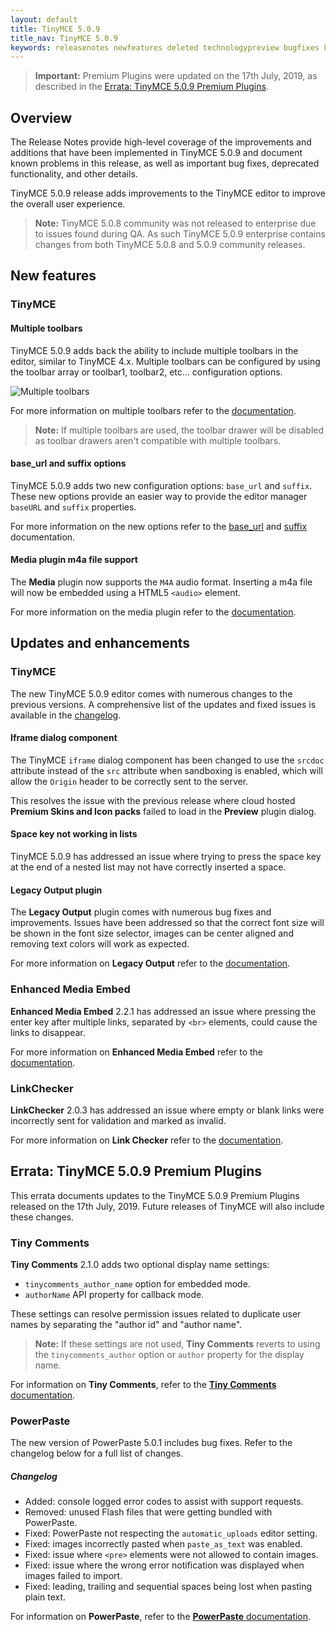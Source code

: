 ```yaml
---
layout: default
title: TinyMCE 5.0.9
title_nav: TinyMCE 5.0.9
keywords: releasenotes newfeatures deleted technologypreview bugfixes knownissues
---
```


> **Important:** Premium Plugins were updated on the 17th July, 2019, as described in the [Errata&#58; TinyMCE 5.0.9 Premium Plugins](#erratatinymce509premiumplugins).

## Overview

The Release Notes provide high-level coverage of the improvements and additions that have been implemented in TinyMCE 5.0.9 and document known problems in this release, as well as important bug fixes, deprecated functionality, and other details.

TinyMCE 5.0.9 release adds improvements to the TinyMCE editor to improve the overall user experience.

> **Note:** TinyMCE 5.0.8 community was not released to enterprise due to issues found during QA. As such TinyMCE 5.0.9 enterprise contains changes from both TinyMCE 5.0.8 and 5.0.9 community releases.


## New features

### TinyMCE

#### Multiple toolbars

TinyMCE 5.0.9 adds back the ability to include multiple toolbars in the editor, similar to TinyMCE 4.x. Multiple toolbars can be configured by using the toolbar array or toolbar1, toolbar2, etc... configuration options.

![Multiple toolbars]({{site.baseurl}}/images/multiple-toolbars.png)

For more information on multiple toolbars refer to the [documentation]({{site.baseurl}}/configure/editor-appearance/#usingmultipletoolbars).

> **Note:** If multiple toolbars are used, the toolbar drawer will be disabled as toolbar drawers aren't compatible with multiple toolbars.

#### base_url and suffix options

TinyMCE 5.0.9 adds two new configuration options: `base_url` and `suffix`. These new options provide an easier way to provide the editor manager `baseURL` and `suffix` properties.

For more information on the new options refer to the [base_url]({{site.baseurl}}/configure/integration-and-setup/#base_url) and [suffix]({{site.baseurl}}/configure/integration-and-setup/#suffix) documentation.

#### Media plugin m4a file support

The **Media** plugin now supports the `M4A` audio format. Inserting a m4a file will now be embedded using a HTML5 `<audio>` element.

For more information on the media plugin refer to the [documentation]({{site.baseurl}}/plugins/media/).

## Updates and enhancements

### TinyMCE

The new TinyMCE 5.0.9 editor comes with numerous changes to the previous versions. A comprehensive list of the updates and fixed issues is available in the [changelog]({{site.baseurl}}/changelog/#version509june262019).

#### Iframe dialog component

The TinyMCE `iframe` dialog component has been changed to use the `srcdoc` attribute instead of the `src` attribute when sandboxing is enabled, which will allow the `Origin` header to be correctly sent to the server.

This resolves the issue with the previous release where cloud hosted **Premium Skins and Icon packs** failed to load in the **Preview** plugin dialog.

#### Space key not working in lists

TinyMCE 5.0.9 has addressed an issue where trying to press the space key at the end of a nested list may not have correctly inserted a space.

#### Legacy Output plugin

The **Legacy Output** plugin comes with numerous bug fixes and improvements. Issues have been addressed so that the correct font size will be shown in the font size selector, images can be center aligned and removing text colors will work as expected.

For more information on **Legacy Output** refer to the [documentation]({{site.baseurl}}/plugins/legacyoutput/).

### Enhanced Media Embed

**Enhanced Media Embed** 2.2.1 has addressed an issue where pressing the enter key after multiple links, separated by `<br>` elements, could cause the links to disappear.

For more information on **Enhanced Media Embed** refer to the [documentation]({{site.baseurl}}/plugins/mediaembed/).

### LinkChecker

**LinkChecker** 2.0.3 has addressed an issue where empty or blank links were incorrectly sent for validation and marked as invalid.

For more information on **Link Checker** refer to the [documentation]({{site.baseurl}}/plugins/linkchecker/).


## Errata&#58; TinyMCE 5.0.9 Premium Plugins

This errata documents updates to the TinyMCE 5.0.9 Premium Plugins released on the 17th July, 2019. Future releases of TinyMCE will also include these changes.

### Tiny Comments

**Tiny Comments** 2.1.0 adds two optional display name settings:

* `tinycomments_author_name` option for embedded mode.
* `authorName` API property for callback mode.

These settings can resolve permission issues related to duplicate user names by separating the "author id" and "author name".

> **Note:** If these settings are not used, **Tiny Comments** reverts to using the `tinycomments_author` option or `author` property for the display name.

For information on **Tiny Comments**, refer to the [**Tiny Comments** documentation]({{site.baseurl}}/plugins/comments/).

### PowerPaste

The new version of PowerPaste 5.0.1 includes bug fixes. Refer to the changelog below for a full list of changes.

##### Changelog

* Added: console logged error codes to assist with support requests.
* Removed: unused Flash files that were getting bundled with PowerPaste.
* Fixed: PowerPaste not respecting the `automatic_uploads` editor setting.
* Fixed: images incorrectly pasted when `paste_as_text` was enabled.
* Fixed: issue where `<pre>` elements were not allowed to contain images.
* Fixed: issue where the wrong error notification was displayed when images failed to import.
* Fixed: leading, trailing and sequential spaces being lost when pasting plain text.

For information on **PowerPaste**, refer to the [**PowerPaste** documentation]({{site.baseurl}}/plugins/powerpaste/).